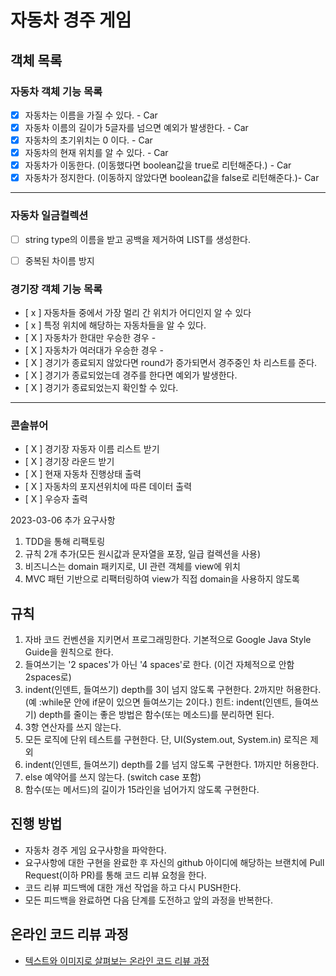 # 자동차 경주 게임

## 객체 목록

### 자동차 객체 기능 목록
- [x] 자동차는 이름을 가질 수 있다. - Car
- [x] 자동차 이름의 길이가 5글자를 넘으면 예외가 발생한다.  - Car
- [x] 자동차의 초기위치는 0 이다. - Car
- [x] 자동차의 현재 위치를 알 수 있다. - Car
- [x] 자동차가 이동한다. (이동했다면 boolean값을 true로 리턴해준다.) - Car
- [x] 자동차가 정지한다. (이동하지 않았다면 boolean값을 false로 리턴해준다.)- Car
- - -

### 자동차 일금컬렉션
 - [ ] string type의 이름을 받고 공백을 제거하여 LIST<Car>를 생성한다. 
 - [ ] 중복된 차이름 방지


### 경기장 객체 기능 목록
- [ x ] 자동차들 중에서 가장 멀리 간 위치가 어디인지 알 수 있다
- [ x ] 특정 위치에 해당하는 자동차들을 알 수 있다.
- [ X ] 자동차가 한대만 우승한 경우 -
- [ X ] 자동차가 여러대가 우승한 경우 -
- [ X ] 경기가 종료되지 않았다면 round가 증가되면서 경주중인 차 리스트를 준다.
- [ X ] 경기가 종료되었는데 경주를 한다면 예외가 발생한다. 
- [ X ] 경기가 종료되었는지 확인할 수 있다.
------

### 콘솔뷰어
- [ X ] 경기장 자동자 이름 리스트 받기
- [ X ] 경기장 라운드 받기
- [ X ] 현재 자동차 진행상태 출력
- [ X ] 자동차의 포지션위치에 따른 데이터 출력
- [ X ] 우승자 출력

2023-03-06 추가 요구사항
1. TDD을 통해 리팩토링
2. 규칙 2개 추가(모든 원시값과 문자열을 포장, 일급 컬렉션을 사용)
3. 비즈니스는 domain 패키지로, UI 관련 객체를 view에 위치
4. MVC 패턴 기반으로 리팩터링하여 view가 직접 domain을 사용하지 않도록

## 규칙
1. 자바 코드 컨벤션을 지키면서 프로그래밍한다. 기본적으로 Google Java Style Guide을 원칙으로 한다.
2. 들여쓰기는 '2 spaces'가 아닌 '4 spaces'로 한다. (이건 자체적으로 안함 2spaces로)
3. indent(인덴트, 들여쓰기) depth를 3이 넘지 않도록 구현한다. 2까지만 허용한다. (예 :while문 안에 if문이 있으면 들여쓰기는 2이다.) 
   힌트: indent(인덴트, 들여쓰기) depth를 줄이는 좋은 방법은 함수(또는 메소드)를 분리하면 된다.
4. 3항 연산자를 쓰지 않는다.
5. 모든 로직에 단위 테스트를 구현한다. 단, UI(System.out, System.in) 로직은 제외
6. indent(인덴트, 들여쓰기) depth를 2를 넘지 않도록 구현한다. 1까지만 허용한다.
7. else 예약어를 쓰지 않는다. (switch case 포함)
8. 함수(또는 메서드)의 길이가 15라인을 넘어가지 않도록 구현한다.


## 진행 방법
* 자동차 경주 게임 요구사항을 파악한다.
* 요구사항에 대한 구현을 완료한 후 자신의 github 아이디에 해당하는 브랜치에 Pull Request(이하 PR)를 통해 코드 리뷰 요청을 한다.
* 코드 리뷰 피드백에 대한 개선 작업을 하고 다시 PUSH한다.
* 모든 피드백을 완료하면 다음 단계를 도전하고 앞의 과정을 반복한다.

## 온라인 코드 리뷰 과정
* [텍스트와 이미지로 살펴보는 온라인 코드 리뷰 과정](https://github.com/next-step/nextstep-docs/tree/master/codereview)